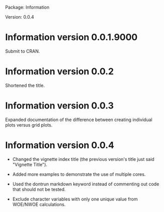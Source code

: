 <!-- README.md is generated from NEWS.Rmd. Please edit that file -->
Package: Information

Version: 0.0.4

Information version 0.0.1.9000
==============================

Submit to CRAN.

Information version 0.0.2
=========================

Shortened the title.

Information version 0.0.3
=========================

Expanded documentation of the difference between creating individual plots versus grid plots.

Information version 0.0.4
=========================

-   Changed the vignette index title (the previous version's title just said "Vignette Title").

-   Added more examples to demonstrate the use of multiple cores.

-   Used the dontrun markdown keyword instead of commenting out code that should not be tested.

-   Exclude character variables with only one unique value from WOE/NWOE calculations.
